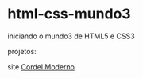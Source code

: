 # html-css-mundo3
 iniciando o mundo3 de HTML5 e CSS3
 
 projetos:
 
 site <a href="https://gbrieldl.github.io/html-css-mundo3/projeto-cordel/index.html" target="_blank" type="external">Cordel Moderno</a>